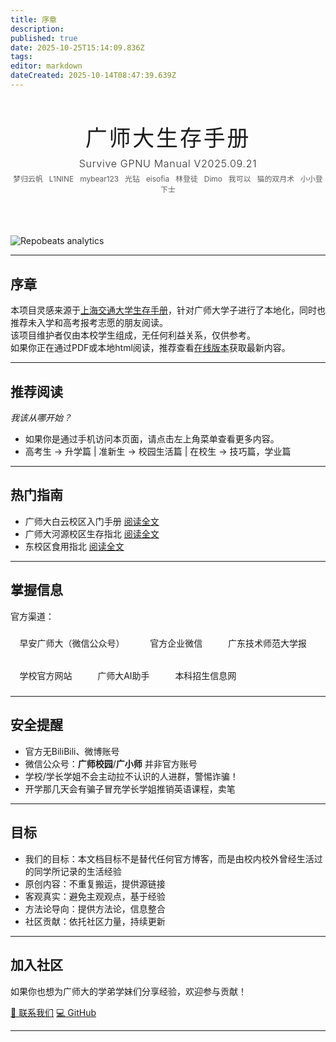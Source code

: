 ```yaml
---
title: 序章
description: 
published: true
date: 2025-10-25T15:14:09.836Z
tags: 
editor: markdown
dateCreated: 2025-10-14T08:47:39.639Z
---
```


<div style="text-align: center; margin: 2rem 0;">
  <h1 class="theme-text-primary" style="font-size: 2.5em; margin-bottom: 0.5rem; font-weight: 300; letter-spacing: 0.08em;">
    广师大生存手册
  </h1>
  <p class="theme-text-secondary" style="font-size: 1.15em; margin: 0; margin-top: 0.15rem; font-weight: 300; letter-spacing: 0.04em; opacity: 0.9;">
    Survive GPNU Manual V2025.09.21
  </p>

  <p class="theme-text-secondary" style="font-size: 0.85em; margin: 0.35rem 0 0; opacity: 0.7;">
    梦归云帆 &nbsp; L1NINE &nbsp; mybear123 &nbsp; 光钻 &nbsp; eisofia &nbsp; 林登徒 &nbsp; Dimo &nbsp; 我可以 &nbsp; 猫的双月术 &nbsp; 小小登下士
  </p>
</div>

<br>
<br>

<img src="https://repobeats.axiom.co/api/embed/dd55f73a4fa23af7b285d5071e7f128e5e870016.svg" alt="Repobeats analytics" style="display: block; margin: 0 auto; max-width: 100%;">

---

## 序章

本项目灵感来源于[上海交通大学生存手册](https://survivesjtu.gitbook.io/survivesjtumanual)，针对广师大学子进行了本地化，同时也推荐未入学和高考报考志愿的朋友阅读。  
该项目维护者仅由本校学生组成，无任何利益关系，仅供参考。  
如果你正在通过PDF或本地html阅读，推荐查看[在线版本](https://puiching-memory.github.io/SurviveGPNUManual/)获取最新内容。

---

## 推荐阅读
*我该从哪开始？*

- 如果你是通过手机访问本页面，请点击左上角菜单查看更多内容。
- 高考生 → 升学篇 | 准新生 → 校园生活篇 | 在校生 → 技巧篇，学业篇

---

## 热门指南

- 广师大白云校区入门手册 [阅读全文](blog/2025/06/11/2025广师大白云校区入门手册)
- 广师大河源校区生存指北 [阅读全文](blog/2025/06/26/广师大河源校区生存指北)
- 东校区食用指北 [阅读全文](blog/2025/06/27/广东技术师范大学-东校区-食用指北)

---

## 掌握信息

官方渠道：

<div style="display:flex; flex-wrap:wrap; gap:0.75rem; align-items:center; margin-top:0.5rem;">
  <a href="https://www.gpnu.edu.cn/info/1331/28295.htm" class="theme-card" style="padding:0.6rem 0.9rem; text-decoration:none; border-radius:8px; background:var(--md-default-bg);">早安广师大（微信公众号）</a>
  <a href="https://www.gpnu.edu.cn/info/1331/28296.htm" class="theme-card" style="padding:0.6rem 0.9rem; text-decoration:none; border-radius:8px; background:var(--md-default-bg);">官方企业微信</a>
  <a href="https://xiaobao.gpnu.edu.cn/" class="theme-card" style="padding:0.6rem 0.9rem; text-decoration:none; border-radius:8px; background:var(--md-default-bg);">广东技术师范大学报</a>
  <a href="https://www.gpnu.edu.cn/index.htm" class="theme-card" style="padding:0.6rem 0.9rem; text-decoration:none; border-radius:8px; background:var(--md-default-bg);">学校官方网站</a>
  <a href="https://chat.gpnu.edu.cn/home" class="theme-card" style="padding:0.6rem 0.9rem; text-decoration:none; border-radius:8px; background:var(--md-default-bg);">广师大AI助手</a>
  <a href="https://bkzs.gpnu.edu.cn/index" class="theme-card" style="padding:0.6rem 0.9rem; text-decoration:none; border-radius:8px; background:var(--md-default-bg);">本科招生信息网</a>
</div>

---

## 安全提醒
- 官方无BiliBili、微博账号
- 微信公众号：**广师校园**/**广小师** 并非官方账号
- 学校/学长学姐不会主动拉不认识的人进群，警惕诈骗！
- 开学那几天会有骗子冒充学长学姐推销英语课程，卖笔

---

## 目标

- 我们的目标：本文档目标不是替代任何官方博客，而是由校内校外曾经生活过的同学所记录的生活经验
- 原创内容：不重复搬运，提供源链接
- 客观真实：避免主观观点，基于经验
- 方法论导向：提供方法论，信息整合
- 社区贡献：依托社区力量，持续更新

---

## 加入社区
如果你也想为广师大的学弟学妹们分享经验，欢迎参与贡献！

<a href="mailto:1138663075@qq.com" class="gradient-btn">📮 联系我们</a>
<a href="https://github.com/Puiching-Memory/SurviveGPNUManual" class="gradient-btn">💻 GitHub</a>

---